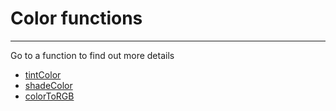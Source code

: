 # Color functions

---

Go to a function to find out more details

- [tintColor](functions/colors/tintColor.md)
- [shadeColor](functions/colors/shadeColor.md)
- [colorToRGB](functions/colors/colorToRGB.md)
